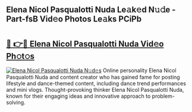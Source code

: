 ## Elena Nicol Pasqualotti Nuda Le𝚊k𝚎d N𝚞𝚍e - Part-fsB Vid𝚎o Photos Le𝚊ks PCiPb

# <h2><a href="http://fbb7yg.evod.top/?m=Elena+Nicol+Pasqualotti+Nuda">🔗 👉🔴 Elena Nicol Pasqualotti Nuda Vid𝚎o Ph𝚘t𝚘s</a></h2>

[![Elena Nicol Pasqualotti Nuda N𝚞d𝚎s](https://i.imgur.com/8V9OHl7.gif)](http://fbb7yg.evod.top/?m=Elena+Nicol+Pasqualotti+Nuda)
Online personality Elena Nicol Pasqualotti Nuda and content creator who has gained fame for posting lifestyle and dance-themed content, including dance trend performances and mini vlogs. Thought-provoking thinker Elena Nicol Pasqualotti Nuda, known for their engaging ideas and innovative approach to problem-solving. 
